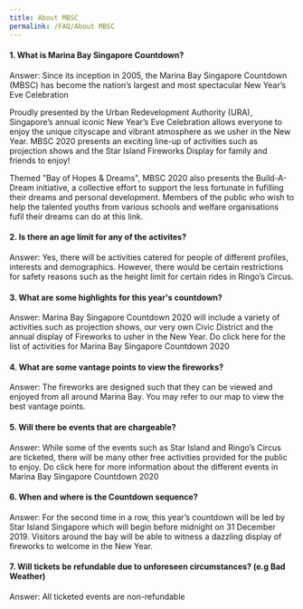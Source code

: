 ```yaml
---
title: About MBSC
permalink: /FAQ/About MBSC
---
```


#### 1. What is Marina Bay Singapore Countdown? 

Answer: Since its inception in 2005, the Marina Bay Singapore Countdown (MBSC) has become the nation’s largest and most spectacular New Year’s Eve Celebration

Proudly presented by the Urban Redevelopment Authority (URA), Singapore’s annual iconic New Year’s Eve Celebration allows everyone to enjoy the unique cityscape and vibrant atmosphere as we usher in the New Year. MBSC 2020 presents an exciting line-up of activities such as projection shows and the Star Island Fireworks Display for family and friends to enjoy!

Themed "Bay of Hopes & Dreams", MBSC 2020 also presents the Build-A-Dream initiative, a collective effort to support the less fortunate in fufilling their dreams and personal development. Members of the public who wish to help the talented youths from various schools and welfare organisations fufil their dreams can do at this link.

#### 2. Is there an age limit for any of the activites?

Answer: Yes, there will be activities catered for people of different profiles, interests and demographics. However, there would be certain restrictions for safety reasons such as the height limit for certain rides in Ringo’s Circus.

#### 3. What are some highlights for this year's countdown? 

Answer: Marina Bay Singapore Countdown 2020 will include a variety of activities such as projection shows, our very own Civic District and the annual display of Fireworks to usher in the New Year. Do click here for the list of activities for Marina Bay Singapore Countdown 2020

#### 4. What are some vantage points to view the fireworks? 

Answer: The fireworks are designed such that they can be viewed and enjoyed from all around Marina Bay. You may refer to our map to view the best vantage points.

#### 5. Will there be events that are chargeable?

Answer: While some of the events such as Star Island and Ringo’s Circus are ticketed, there will be many other free activities provided for the public to enjoy. Do click here for more information about the different events in Marina Bay Singapore Countdown 2020

#### 6. When and where is the Countdown sequence?

Answer: For the second time in a row, this year’s countdown will be led by Star Island Singapore which will begin before midnight on 31 December 2019. Visitors around the bay will be able to witness a dazzling display of fireworks to welcome in the New Year. 

#### 7. Will tickets be refundable due to unforeseen circumstances? (e.g Bad Weather)

Answer: All ticketed events are non-refundable

